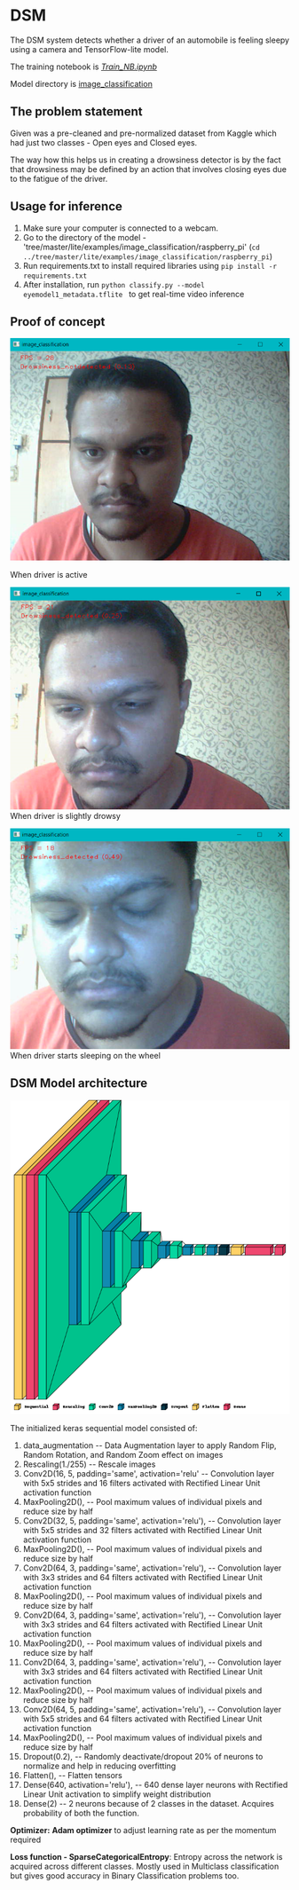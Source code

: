 # DSM 

The DSM system detects whether a driver of an automobile is feeling sleepy using a camera and TensorFlow-lite model.

The training notebook is [*Train_NB.ipynb*](https://github.com/imPdhar/DSM/blob/master/Train_NB.ipynb)

Model directory is [image_classification](https://github.com/imPdhar/DSM/image_classification/)

## The problem statement

Given was a pre-cleaned and pre-normalized dataset from Kaggle which had just two classes - Open eyes and Closed eyes.

The way how this helps us in creating a drowsiness detector is by the fact that drowsiness may be defined by an action that involves closing eyes due to the fatigue of the driver.

## Usage for inference

1) Make sure your computer is connected to a webcam.
2) Go to the directory of the model - 'tree/master/lite/examples/image_classification/raspberry_pi' (`cd ../tree/master/lite/examples/image_classification/raspberry_pi`)
3) Run requirements.txt to install required libraries using `pip install -r requirements.txt` 
4) After installation, run `python classify.py --model eyemodel1_metadata.tflite ` to get real-time video inference

## 

## Proof of concept

![no_drowse.png](no_drowse.png)

When driver is active

![drowsy0.png](drowsy0.png)
When driver is slightly drowsy

![drowsy1.png](drowsy1.png)
When driver starts sleeping on the wheel


## DSM Model architecture

![Model](model.png)

The initialized keras sequential model consisted of:

1. data_augmentation -- Data Augmentation layer to apply Random Flip, Random Rotation, and Random Zoom effect on images
2. Rescaling(1./255) -- Rescale images 
3. Conv2D(16, 5, padding='same', activation='relu'  -- Convolution layer with 5x5 strides and 16 filters activated with Rectified Linear Unit activation function
4. MaxPooling2D(),    -- Pool maximum values of individual pixels and reduce size by half
5. Conv2D(32, 5, padding='same', activation='relu'), -- Convolution layer with 5x5 strides and 32 filters activated with Rectified Linear Unit activation function
6. MaxPooling2D(), -- Pool maximum values of individual pixels and reduce size by half
7. Conv2D(64, 3, padding='same', activation='relu'), -- Convolution layer with 3x3 strides and 64 filters activated with Rectified Linear Unit activation function
8. MaxPooling2D(), -- Pool maximum values of individual pixels and reduce size by half
9. Conv2D(64, 3, padding='same', activation='relu'), -- Convolution layer with 3x3 strides and 64 filters activated with Rectified Linear Unit activation function
10. MaxPooling2D(), -- Pool maximum values of individual pixels and reduce size by half
11. Conv2D(64, 3, padding='same', activation='relu'), -- Convolution layer with 3x3 strides and 64 filters activated with Rectified Linear Unit activation function
12. MaxPooling2D(), -- Pool maximum values of individual pixels and reduce size by half
13. Conv2D(64, 5, padding='same', activation='relu'), -- Convolution layer with 5x5 strides and 64 filters activated with Rectified Linear Unit activation function
14. MaxPooling2D(), -- Pool maximum values of individual pixels and reduce size by half
15. Dropout(0.2), -- Randomly deactivate/dropout 20% of neurons to normalize and help in reducing overfitting
16. Flatten(), -- Flatten tensors 
17. Dense(640, activation='relu'),  -- 640 dense layer neurons with Rectified Linear Unit activation to simplify weight distribution
18. Dense(2) -- 2 neurons because of 2 classes in the dataset. Acquires probability of both the function. 

**Optimizer:** **Adam optimizer** to adjust learning rate as per the momentum required

**Loss function - SparseCategoricalEntropy**: Entropy across the network is acquired across different classes. Mostly used in Multiclass classification but gives good accuracy in Binary Classification problems too.


